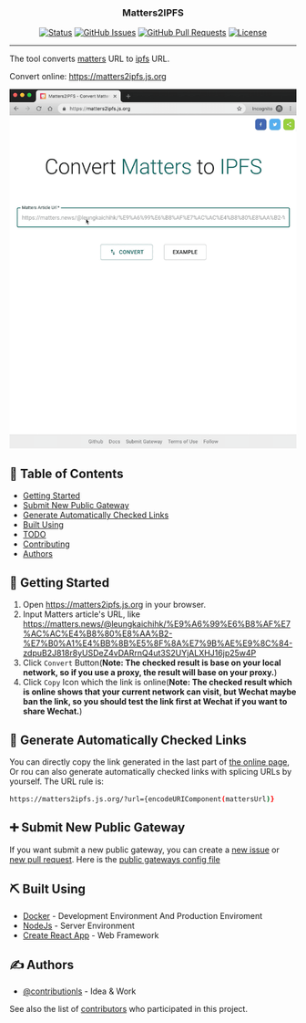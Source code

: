 <h3 align="center">Matters2IPFS</h3>

<div align="center">

[![Status](https://img.shields.io/badge/status-active-success.svg)]()
[![GitHub Issues](https://img.shields.io/github/issues/contributionls/matters2ipfs.svg)](https://github.com/contributionls/matters2ipfs/issues)
[![GitHub Pull Requests](https://img.shields.io/github/issues-pr/contributionls/matters2ipfs.svg)](https://github.com/contributionls/matters2ipfs/pulls)
[![License](https://img.shields.io/badge/license-MIT-blue.svg)](/LICENSE)

</div>

---

The tool converts [matters](https://matters.news) URL to [ipfs](https://ipfs.io/) URL.

Convert online: <https://matters2ipfs.js.org>

![screen](docs/assets/matters2ipfs.gif)

## 📝 Table of Contents

- [Getting Started](#getting_started)
- [Submit New Public Gateway](#submit)
- [Generate Automatically Checked Links](#generate)
- [Built Using](#built_using)
- [TODO](TODO.md)
- [Contributing](CONTRIBUTING.md)
- [Authors](#authors)

## 🏁 Getting Started <a name = "getting_started"></a>

1. Open <https://matters2ipfs.js.org> in your browser.
2. Input Matters article's URL, like <https://matters.news/@leungkaichihk/%E9%A6%99%E6%B8%AF%E7%AC%AC%E4%B8%80%E8%AA%B2-%E7%B0%A1%E4%BB%8B%E5%8F%8A%E7%9B%AE%E9%8C%84-zdpuB2J818r8yUSDeZ4vDARrnQ4ut3S2UYjALXHJ16jp25w4P>
3. Click `Convert` Button(**Note: The checked result is base on your local network, so if you use a proxy, the result will base on your proxy.**)
4. Click `Copy` Icon which the  link is online(**Note: The checked result which is online shows that your current network can visit, but Wechat maybe ban the link, so you should test the link first at Wechat if you want to share  Wechat.**)

## 🔗 Generate Automatically Checked Links <a name = "generate"></a>

You can directly copy the link generated in the last part of [the online page](<https://matters2ipfs.js.org> ), Or rou can also generate automatically checked links with splicing URLs by yourself. The URL rule is:

```bash
https://matters2ipfs.js.org/?url={encodeURIComponent(mattersUrl)}
```

## ➕ Submit New Public Gateway <a name = "submit"></a>

If you want submit a new public gateway, you can create a  [new issue](https://github.com/contributionls/matters2ipfs/issues/new) or [new pull request](https://github.com/contributionls/matters2ipfs/pulls). Here is the [public gateways config file](https://github.com/contributionls/matters2ipfs/blob/master/src/public-gateway.js)

## ⛏️ Built Using <a name = "built_using"></a>

- [Docker](https://www.docker.com/) - Development Environment And Production Enviroment
- [NodeJs](https://nodejs.org/en/) - Server Environment
- [Create React App](https://github.com/facebook/create-react-app) - Web Framework

## ✍️ Authors <a name = "authors"></a>

- [@contributionls](https://github.com/contributionls) - Idea & Work

See also the list of [contributors](https://github.com/contributionls/matters2ipfs/contributors) who participated in this project.
